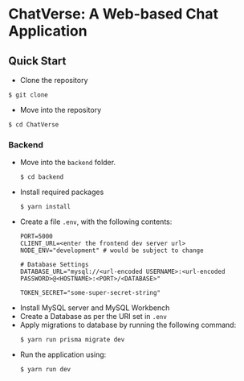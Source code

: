 # ChatVerse: A Web-based Chat Application

## Quick Start
- Clone the repository
```console
$ git clone 
```
- Move into the repository
```console
$ cd ChatVerse
```

### Backend
- Move into the `backend` folder.
    ```console
    $ cd backend
    ```
- Install required packages
    ```console
    $ yarn install
    ```
- Create a file `.env`, with the following contents:
    ```env
    PORT=5000
    CLIENT_URL=<enter the frontend dev server url>
    NODE_ENV="development" # would be subject to change
    
    # Database Settings
    DATABASE_URL="mysql://<url-encoded USERNAME>:<url-encoded PASSWORD>@<HOSTNAME>:<PORT>/<DATABASE>"

    TOKEN_SECRET="some-super-secret-string"
    ```
- Install MySQL server and MySQL Workbench
- Create a Database as per the URI set in `.env`
- Apply migrations to database by running the following command:
    ```console
    $ yarn run prisma migrate dev
    ```
- Run the application using:
    ```console
    $ yarn run dev
    ```

